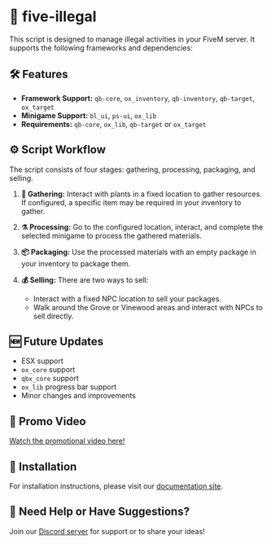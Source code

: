 # 🚀 five-illegal

This script is designed to manage illegal activities in your FiveM server. It supports the following frameworks and dependencies:

## 🛠️ Features
- **Framework Support:** `qb-core`, `ox_inventory`, `qb-inventory`, `qb-target`, `ox_target`
- **Minigame Support:** `bl_ui`, `ps-ui`, `ox_lib`
- **Requirements:** `qb-core`, `ox_lib`, `qb-target` or `ox_target`

## ⚙️ Script Workflow
The script consists of four stages: gathering, processing, packaging, and selling.

1. **🌱 Gathering:** Interact with plants in a fixed location to gather resources. If configured, a specific item may be required in your inventory to gather.

2. **⚗️ Processing:** Go to the configured location, interact, and complete the selected minigame to process the gathered materials.

3. **📦 Packaging:** Use the processed materials with an empty package in your inventory to package them.

4. **💰 Selling:** There are two ways to sell:
   - Interact with a fixed NPC location to sell your packages.
   - Walk around the Grove or Vinewood areas and interact with NPCs to sell directly.

## 🆕 Future Updates
- ESX support
- `ox_core` support
- `qbx_core` support
- `ox_lib` progress bar support
- Minor changes and improvements

## 🎥 Promo Video
[Watch the promotional video here!](#)

## 📄 Installation
For installation instructions, please visit our [documentation site](#).

## 💬 Need Help or Have Suggestions?
Join our [Discord server](#) for support or to share your ideas!
